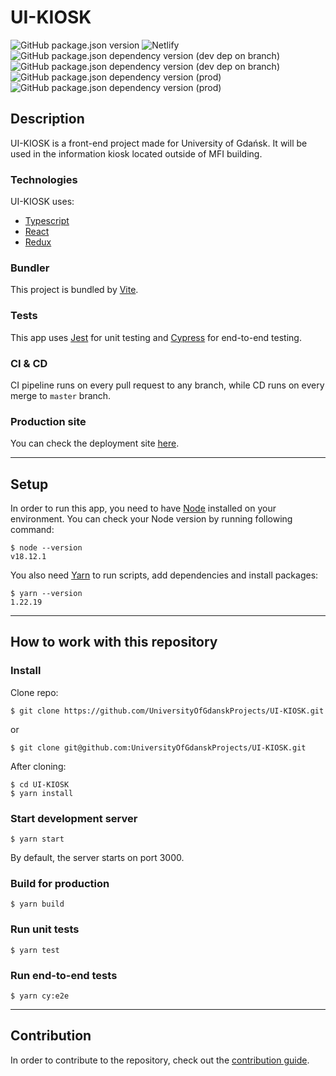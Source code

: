 # UI-KIOSK

![GitHub package.json version](https://img.shields.io/github/package-json/v/UniversityOfGdanskProjects/UI-KIOSK?style=for-the-badge)
![Netlify](https://img.shields.io/netlify/9aef6243-0742-42b4-9636-049204e0bbed?logo=netlify&style=for-the-badge)
![GitHub package.json dependency version (dev dep on branch)](https://img.shields.io/github/package-json/dependency-version/UniversityOfGdanskProjects/UI-KIOSK/dev/vite/master?color=brown&logo=vite&style=for-the-badge)
![GitHub package.json dependency version (dev dep on branch)](https://img.shields.io/github/package-json/dependency-version/UniversityOfGdanskProjects/UI-KIOSK/dev/typescript/master?color=darkblue&logo=typescript&style=for-the-badge)
![GitHub package.json dependency version (prod)](https://img.shields.io/github/package-json/dependency-version/UniversityOfGdanskProjects/UI-KIOSK/react?color=green&logo=react&style=for-the-badge)
![GitHub package.json dependency version (prod)](https://img.shields.io/github/package-json/dependency-version/UniversityOfGdanskProjects/UI-KIOSK/react-redux?color=purple&label=redux&logo=redux&style=for-the-badge)

## Description

UI-KIOSK is a front-end project made for University of Gdańsk. It will be used in the information kiosk located outside of MFI building.

### Technologies

UI-KIOSK uses:

- [Typescript](https://www.typescriptlang.org/)
- [React](https://reactjs.org/)
- [Redux](https://redux.js.org/)

### Bundler

This project is bundled by [Vite](https://vitejs.dev/).

### Tests

This app uses [Jest](https://jestjs.io/) for unit testing and [Cypress](https://www.cypress.io/) for end-to-end testing.

### CI & CD

CI pipeline runs on every pull request to any branch, while CD runs on every merge to `master` branch.

### Production site

You can check the deployment site [here](https://mfi-kiosk.netlify.app/).

---

## Setup

In order to run this app, you need to have [Node](https://nodejs.org/en/) installed on your environment. You can check your Node version by running following command:

```console
$ node --version
v18.12.1
```

You also need [Yarn](https://yarnpkg.com/) to run scripts, add dependencies and install packages:

```console
$ yarn --version
1.22.19
```

---

## How to work with this repository

### Install

Clone repo:

```console
$ git clone https://github.com/UniversityOfGdanskProjects/UI-KIOSK.git
```

or

```console
$ git clone git@github.com:UniversityOfGdanskProjects/UI-KIOSK.git
```

After cloning:

```console
$ cd UI-KIOSK
$ yarn install
```

### Start development server

```console
$ yarn start
```

By default, the server starts on port 3000.

### Build for production

```console
$ yarn build
```

### Run unit tests

```console
$ yarn test
```

### Run end-to-end tests

```console
$ yarn cy:e2e
```

---

## Contribution

In order to contribute to the repository, check out the [contribution guide](docs/CONTRIBUTING.md).
